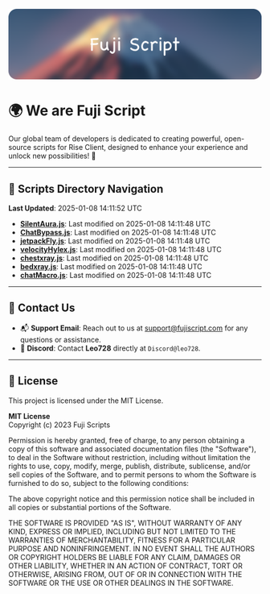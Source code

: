 ![Banner](.github/b.webp)

# 🌍 **We are Fuji Script**

Our global team of developers is dedicated to creating powerful, open-source scripts for Rise Client, designed to enhance your experience and unlock new possibilities! 🌟

---
<!-- SCRIPTS_NAVIGATION_START -->
## 📂 **Scripts Directory Navigation**

**Last Updated**: 2025-01-08 14:11:52 UTC

- **[SilentAura.js](scripts/SilentAura.js)**: Last modified on 2025-01-08 14:11:48 UTC
- **[ChatBypass.js](scripts/ChatBypass.js)**: Last modified on 2025-01-08 14:11:48 UTC
- **[jetpackFly.js](scripts/jetpackFly.js)**: Last modified on 2025-01-08 14:11:48 UTC
- **[velocityHylex.js](scripts/velocityHylex.js)**: Last modified on 2025-01-08 14:11:48 UTC
- **[chestxray.js](scripts/chestxray.js)**: Last modified on 2025-01-08 14:11:48 UTC
- **[bedxray.js](scripts/bedxray.js)**: Last modified on 2025-01-08 14:11:48 UTC
- **[chatMacro.js](scripts/chatMacro.js)**: Last modified on 2025-01-08 14:11:48 UTC

<!-- SCRIPTS_NAVIGATION_END -->

---

## 💬 **Contact Us**  
- 📬 **Support Email**: Reach out to us at [support@fujiscript.com](mailto:support@fujiscript.com) for any questions or assistance.  
- 💬 **Discord**: Contact **Leo728** directly at `Discord@leo728`.

---

## 📜 **License**

This project is licensed under the MIT License.  

**MIT License**  
Copyright (c) 2023 Fuji Scripts  

Permission is hereby granted, free of charge, to any person obtaining a copy of this software and associated documentation files (the "Software"), to deal in the Software without restriction, including without limitation the rights to use, copy, modify, merge, publish, distribute, sublicense, and/or sell copies of the Software, and to permit persons to whom the Software is furnished to do so, subject to the following conditions:  

The above copyright notice and this permission notice shall be included in all copies or substantial portions of the Software.  

THE SOFTWARE IS PROVIDED "AS IS", WITHOUT WARRANTY OF ANY KIND, EXPRESS OR IMPLIED, INCLUDING BUT NOT LIMITED TO THE WARRANTIES OF MERCHANTABILITY, FITNESS FOR A PARTICULAR PURPOSE AND NONINFRINGEMENT. IN NO EVENT SHALL THE AUTHORS OR COPYRIGHT HOLDERS BE LIABLE FOR ANY CLAIM, DAMAGES OR OTHER LIABILITY, WHETHER IN AN ACTION OF CONTRACT, TORT OR OTHERWISE, ARISING FROM, OUT OF OR IN CONNECTION WITH THE SOFTWARE OR THE USE OR OTHER DEALINGS IN THE SOFTWARE.  
